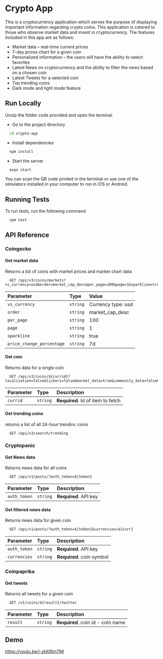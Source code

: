 # Crypto App

This is a cryptocurrency application which serves the purpose of displaying important information regarding crypto coins. This application is catered to those who observe market data and invest in cryptocurrency. The features included in this app are as follows:
- Market data – real-time current prices
- 7-day prices chart for a given coin
- Personalized information – the users will have the ability to select favorites
- Latest News on cryptocurrency and the ability to filter the news based on a chosen coin
- Latest Tweets for a selected coin
- Top trending coins
- Dark mode and light mode feature

## Run Locally

Unzip the folder code provided and open the terminal

- Go to the project directory

```bash
  cd crypto-app
```

- Install dependencies

```bash
  npm install
```

- Start the server

```bash
  expo start
```
You can scan the QR code printed in the terminal or use one of the simulators installed in your computer to run in iOS or Android.

## Running Tests

To run tests, run the following command

```bash
  npm test
```

## API Reference

### Coingecko

#### Get market data

Returns a list of coins with market prices and market chart data

```http
  GET /api/v3/coins/markets?vs_currency=usd&order=market_cap_desc&per_page=100&page=1&sparkline=true&price_change_percentage=7d
```

| Parameter | Type     | Value                |
| :-------- | :------- | :------------------------- |
| `vs_currency` | `string` | Currency type: usd |
| `order` | `string` | market_cap_desc |
| `per_page` | `string` | 100 |
| `page` | `string` | 1 |
| `sparkline` | `string` | true |
| `price_change_percentage` | `string` | 7d |

#### Get coin

Returns data for a single coin

```http
  GET /api/v3/coins/${currid}?localization=false&tickers=false&market_data=true&community_data=false&developer_data=false&sparkline=false
```

| Parameter | Type     | Description                       |
| :-------- | :------- | :-------------------------------- |
| `currid`  | `string` | **Required**. Id of item to fetch |

#### Get trending coins

returns a list of all 24-hour trendinc coins

```http
  GET /api/v3/search/trending
```

### Cryptopanic

#### Get News data

Returns news data for all coins

```http
  GET /api/v1/posts/?auth_token=${token}
```

| Parameter | Type     | Description                       |
| :-------- | :------- | :-------------------------------- |
| `auth_token` | `string` | **Required**. API key |

#### Get filtered news data

Returns news data for given coin

```http
  GET /api/v1/posts/?auth_token=${token}&currencies=${curr}
```

| Parameter | Type     | Description                       |
| :-------- | :------- | :-------------------------------- |
| `auth_token` | `string` | **Required**. API key |
| `currencies` | `string` | **Required**. coin symbol |

### Coinpaprika

#### Get tweets

Returns all tweets for a given coin

```http
  GET /v1/coins/${result}/twitter
```

| Parameter | Type     | Description                       |
| :-------- | :------- | :-------------------------------- |
| `result` | `string` | **Required**. coin id - coin name |

## Demo

https://youtu.be/i-zkKl8m7IM